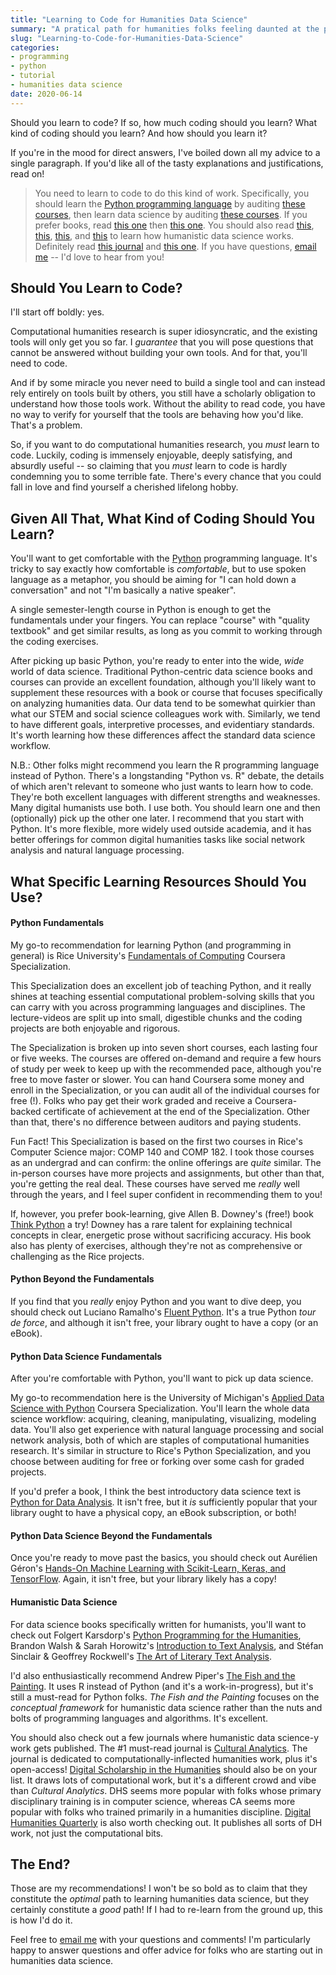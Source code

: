 ```yaml
---
title: "Learning to Code for Humanities Data Science"
summary: "A pratical path for humanities folks feeling daunted at the prospect of learning to code."
slug: "Learning-to-Code-for-Humanities-Data-Science"
categories: 
- programming
- python
- tutorial
- humanities data science
date: 2020-06-14
---
```


Should you learn to code? If so, how much coding should you learn? What kind of coding should you learn? And how should you learn it? 

If you're in the mood for direct answers, I've boiled down all my advice to a single paragraph. If you'd like all of the tasty explanations and justifications, read on!

> You need to learn to code to do this kind of work. Specifically, you should learn the [Python programming language](https://www.python.org/) by auditing [these courses](https://www.coursera.org/specializations/computer-fundamentals),
then learn data science by auditing [these courses](https://www.coursera.org/specializations/data-science-python). If you prefer books, read [this one](https://greenteapress.com/wp/think-python-2e/) then [this one](https://www.amazon.com/Python-Data-Analysis-Wrangling-IPython/dp/1491957662/).
You should also read [this](http://www.karsdorp.io/python-course), [this](http://walshbr.com/textanalysiscoursebook/), [this](https://github.com/sgsinclair/alta/blob/915579fc1c6926b8fcb2a38f95349a2d6cba00b5/ipynb/ArtOfLiteraryTextAnalysis.ipynb), and [this](https://r4thehumanities.home.blog/) to learn how humanistic data science works.
Definitely read [this journal](https://culturalanalytics.org/) and [this one](https://academic.oup.com/dsh). If you have questions, <a href="mailto:cody.a.vanzandt@gmail.com">email me</a> -- I'd love to hear from you!


## Should You Learn to Code?

I'll start off boldly: yes. 

Computational humanities research is super idiosyncratic, and the existing tools will only get you so far. 
I *guarantee* that you will pose questions that cannot be answered without building your own tools. And for that, you'll need to code.

And if by some miracle you never need to build a single tool and can instead rely entirely on tools built by others, you still have a scholarly obligation to understand how those tools work.
Without the ability to read code, you have no way to verify for yourself that the tools are behaving how you'd like. That's a problem.

So, if you want to do computational humanities research, you *must* learn to code.
Luckily, coding is immensely enjoyable, deeply satisfying, and absurdly useful -- so claiming that you *must* learn to code is hardly condemning
you to some terrible fate. There's every chance that you could fall in love and find yourself a cherished lifelong hobby.

## Given All That, What Kind of Coding Should You Learn?
You'll want to get comfortable with the [Python](https://www.python.org/) programming language. 
It's tricky to say exactly how comfortable is *comfortable*, but to use spoken language as a metaphor, you should be aiming for "I can hold down a conversation" and not "I'm basically a native speaker".

A single semester-length course in Python is enough to get the fundamentals under your fingers. 
You can replace "course" with "quality textbook" and get similar results, as long as you commit to working through the coding exercises. 

After picking up basic Python, you're ready to enter into the wide, *wide* world of data science.
Traditional Python-centric data science books and courses can provide an excellent foundation, although you'll likely
want to supplement these resources with a book or course that focuses specifically on analyzing humanities data.
Our data tend to be somewhat quirkier than what our STEM and social science colleagues work with. 
Similarly, we tend to have different goals, interpretive processes, and evidentiary standards. It's worth learning how these
differences affect the standard data science workflow. 

N.B.: Other folks might recommend you learn the R programming language instead of Python.
There's a longstanding "Python vs. R" debate, the details of which aren't relevant to someone who just wants to learn how to code.
They're both excellent languages with different strengths and weaknesses. Many digital humanists use both. I use both. 
You should learn one and then (optionally) pick up the other one later. I recommend that you start with Python. It's more flexible, more widely used outside academia,
and it has better offerings for common digital humanities tasks like social network analysis and natural language processing.

## What Specific Learning Resources Should You Use?

#### Python Fundamentals

My go-to recommendation for learning Python (and programming in general) is Rice University's [Fundamentals of Computing](https://www.coursera.org/specializations/computer-fundamentals) Coursera Specialization.

This Specialization does an excellent job of teaching Python,
and it really shines at teaching essential computational problem-solving skills that you can carry with you across programming languages and disciplines.
The lecture-videos are split up into small, digestible chunks and the coding projects are both enjoyable and rigorous. 

The Specialization is broken up into seven short courses, each lasting four or five weeks.
The courses are offered on-demand and require a few hours of study per week to keep up with the recommended pace, although you're free to move faster or slower.
You can hand Coursera some money and enroll in the Specialization, or you can audit all of the individual courses for free (!).
Folks who pay get their work graded and receive a Coursera-backed certificate of achievement at the end of the Specialization. 
Other than that, there's no difference between auditors and paying students.

Fun Fact! This Specialization is based on the first two courses in Rice's Computer Science major: COMP 140 and COMP 182.
I took those courses as an undergrad and can confirm: the online offerings are *quite* similar. 
The in-person courses have more projects and assignments, but other than that, you're getting the real deal.
These courses have served me *really* well through the years, and I feel super confident in recommending them to you!

If, however, you prefer book-learning, give Allen B. Downey's (free!) book [Think Python](https://greenteapress.com/wp/think-python-2e/) a try!
Downey has a rare talent for explaining technical concepts in clear, energetic prose without sacrificing accuracy. 
His book also has plenty of exercises, although they're not as comprehensive or challenging as the Rice projects.

#### Python Beyond the Fundamentals

If you find that you *really* enjoy Python and you want to dive deep, you should check out Luciano Ramalho's [Fluent Python](https://www.amazon.com/Fluent-Python-Concise-Effective-Programming/dp/1491946008).
It's a true Python *tour de force*, and although it isn't free, your library ought to have a copy (or an eBook). 

#### Python Data Science Fundamentals

After you're comfortable with Python, you'll want to pick up data science. 

My go-to recommendation here is the University of Michigan's [Applied Data Science with Python](https://www.coursera.org/specializations/data-science-python) Coursera Specialization.
You'll learn the whole data science workflow: acquiring, cleaning, manipulating, visualizing, modeling data.
You'll also get experience with natural language processing and social network analysis, both of which are staples of computational humanities research.
It's similar in structure to Rice's Python Specialization, and you choose between auditing for free or forking over some cash for graded projects.

If you'd prefer a book, I think the best introductory data science text is [Python for Data Analysis](https://www.amazon.com/Python-Data-Analysis-Wrangling-IPython/dp/1491957662/).
It isn't free, but it *is* sufficiently popular that your library ought to have a physical copy, an eBook subscription, or both!

#### Python Data Science Beyond the Fundamentals

Once you're ready to move past the basics, you should check out Aurélien Géron's [Hands-On Machine Learning with Scikit-Learn, Keras, and TensorFlow](https://www.amazon.com/Hands-Machine-Learning-Scikit-Learn-TensorFlow/dp/1492032646).
Again, it isn't free, but your library likely has a copy!

#### Humanistic Data Science

For data science books specifically written for humanists, you'll want to check out Folgert Karsdorp's [Python Programming for the Humanities](http://www.karsdorp.io/python-course/),
Brandon Walsh & Sarah Horowitz's [Introduction to Text Analysis](http://walshbr.com/textanalysiscoursebook/),
and Stéfan Sinclair & Geoffrey Rockwell's [The Art of Literary Text Analysis](https://github.com/sgsinclair/alta/blob/915579fc1c6926b8fcb2a38f95349a2d6cba00b5/ipynb/ArtOfLiteraryTextAnalysis.ipynb).

I'd also enthusiastically recommend Andrew Piper's [The Fish and the Painting](https://r4thehumanities.home.blog/).
It uses R instead of Python (and it's a work-in-progress), but it's still a must-read for Python folks.
*The Fish and the Painting* focuses on the *conceptual framework* for humanistic data science rather than the nuts and bolts of programming languages and algorithms.
It's excellent.

You should also check out a few journals where humanistic data science-y work gets published. 
The #1 must-read journal is [Cultural Analytics](https://culturalanalytics.org/).
The journal is dedicated to computationally-inflected humanities work, plus it's open-access!
[Digital Scholarship in the Humanities](https://academic.oup.com/dsh) should also be on your list.
It draws lots of computational work, but it's a different crowd and vibe than *Cultural Analytics*.
DHS seems more popular with folks whose primary disciplinary training is in computer science, whereas CA seems more popular with folks who trained primarily in a humanities discipline.
[Digital Humanities Quarterly](http://www.digitalhumanities.org/dhq/) is also worth checking out. It publishes all sorts of DH work, not just the computational bits.


## The End?

Those are my recommendations! I won't be so bold as to claim that they constitute the *optimal* path to learning humanities data science,
but they certainly constitute a *good* path! If I had to re-learn from the ground up, this is how I'd do it.

Feel free to <a href="mailto:cody.a.vanzandt@gmail.com">email me</a> with your questions and comments!
I'm particularly happy to answer questions and offer advice for folks who are starting out in humanities data science.

